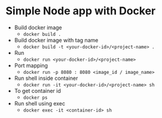 # Simple Node app with Docker

* Build docker image
    * `docker build .`
* Build docker image with tag name
    * `docker build -t <your-docker-id>/<project-name> .` 
* Run 
    * `docker run <your-docker-id>/<project-name>`
* Port mapping
    * `docker run -p 8080 : 8080 <image_id / image_name>`
* Run shell inside container
    * `docker run -it <your-docker-id>/<project-name> sh`
* To get container id
    * `docker ps`
* Run shell using exec
    * `docker exec -it <container-id> sh`